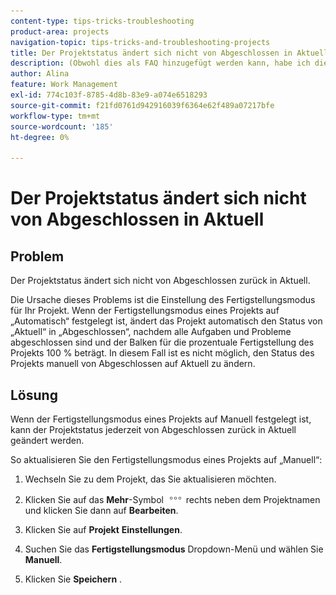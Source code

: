 ```yaml
---
content-type: tips-tricks-troubleshooting
product-area: projects
navigation-topic: tips-tricks-and-troubleshooting-projects
title: Der Projektstatus ändert sich nicht von Abgeschlossen in Aktuell
description: (Obwohl dies als FAQ hinzugefügt werden kann, habe ich dies aus Gründen der Suchfunktion als eigenen Artikel hinterlassen)
author: Alina
feature: Work Management
exl-id: 774c103f-8785-4d8b-83e9-a074e6518293
source-git-commit: f21fd0761d942916039f6364e62f489a07217bfe
workflow-type: tm+mt
source-wordcount: '185'
ht-degree: 0%

---
```


# Der Projektstatus ändert sich nicht von Abgeschlossen in Aktuell

<!--
<p data-mc-conditions="QuicksilverOrClassic.Draft mode">(Although this can be added as an FAQ, I have left this as its own article for search-ability reasons)</p>
-->

## Problem

Der Projektstatus ändert sich nicht von Abgeschlossen zurück in Aktuell.

Die Ursache dieses Problems ist die Einstellung des Fertigstellungsmodus für Ihr Projekt. Wenn der Fertigstellungsmodus eines Projekts auf „Automatisch“ festgelegt ist, ändert das Projekt automatisch den Status von „Aktuell“ in „Abgeschlossen“, nachdem alle Aufgaben und Probleme abgeschlossen sind und der Balken für die prozentuale Fertigstellung des Projekts 100 % beträgt. In diesem Fall ist es nicht möglich, den Status des Projekts manuell von Abgeschlossen auf Aktuell zu ändern.

## Lösung

Wenn der Fertigstellungsmodus eines Projekts auf Manuell festgelegt ist, kann der Projektstatus jederzeit von Abgeschlossen zurück in Aktuell geändert werden.

So aktualisieren Sie den Fertigstellungsmodus eines Projekts auf „Manuell“:

1. Wechseln Sie zu dem Projekt, das Sie aktualisieren möchten.
1. Klicken Sie auf das **Mehr**-Symbol ![Mehr](assets/more-icon.png) rechts neben dem Projektnamen und klicken Sie dann auf **Bearbeiten**.
1. Klicken Sie auf **Projekt** **Einstellungen**.

1. Suchen Sie das **Fertigstellungsmodus** Dropdown-Menü und wählen Sie **Manuell**.

1. Klicken Sie **Speichern** .
